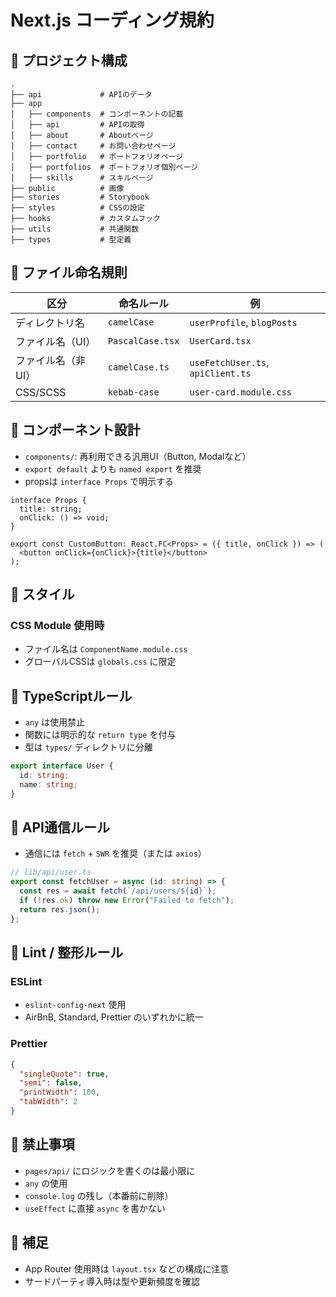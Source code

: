 # Next.js コーディング規約

## 📁 プロジェクト構成

```
.
├── api             # APIのデータ
├── app
│   ├── components  # コンポーネントの記載
│   ├── api         # APIの取得
│   ├── about       # Aboutページ
│   ├── contact     # お問い合わせページ
│   ├── portfolio   # ポートフォリオページ
│   ├── portfolios  # ポートフォリオ個別ページ
│   ├── skills      # スキルページ
├── public          # 画像
├── stories         # Storybook
├── styles          # CSSの設定
├── hooks           # カスタムフック
├── utils           # 共通関数
├── types           # 型定義
```

## 🧾 ファイル命名規則

| 区分         | 命名ルール            | 例                                 |
| ---------- | ---------------- | --------------------------------- |
| ディレクトリ名    | `camelCase`      | `userProfile`, `blogPosts`        |
| ファイル名（UI）  | `PascalCase.tsx` | `UserCard.tsx`                    |
| ファイル名（非UI） | `camelCase.ts`   | `useFetchUser.ts`, `apiClient.ts` |
| CSS/SCSS   | `kebab-case`     | `user-card.module.css`            |

## 🧩 コンポーネント設計

* `components/`: 再利用できる汎用UI（Button, Modalなど）
* `export default` よりも `named export` を推奨
* propsは `interface Props` で明示する

```tsx
interface Props {
  title: string;
  onClick: () => void;
}

export const CustomButton: React.FC<Props> = ({ title, onClick }) => (
  <button onClick={onClick}>{title}</button>
);
```

## 🎨 スタイル

### CSS Module 使用時

* ファイル名は `ComponentName.module.css`
* グローバルCSSは `globals.css` に限定

## 🧠 TypeScriptルール

* `any` は使用禁止
* 関数には明示的な `return type` を付与
* 型は `types/` ディレクトリに分離

```ts
export interface User {
  id: string;
  name: string;
}
```

## 🔁 API通信ルール

* 通信には `fetch` + `SWR` を推奨（または `axios`）


```ts
// lib/api/user.ts
export const fetchUser = async (id: string) => {
  const res = await fetch(`/api/users/${id}`);
  if (!res.ok) throw new Error("Failed to fetch");
  return res.json();
};
```

## 🧹 Lint / 整形ルール

### ESLint

* `eslint-config-next` 使用
* AirBnB, Standard, Prettier のいずれかに統一

### Prettier

```json
{
  "singleQuote": true,
  "semi": false,
  "printWidth": 100,
  "tabWidth": 2
}
```

## 🚫 禁止事項

* `pages/api/` にロジックを書くのは最小限に
* `any` の使用
* `console.log` の残し（本番前に削除）
* `useEffect` に直接 `async` を書かない

## 📎 補足

* App Router 使用時は `layout.tsx` などの構成に注意
* サードパーティ導入時は型や更新頻度を確認

